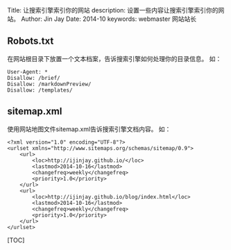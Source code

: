 Title:   让搜索引擎索引你的网站
description:   设置一些内容让搜索引擎索引你的网站。
Author: Jin Jay
Date:    2014-10
keywords: webmaster
          网站站长
          

## Robots.txt
在网站根目录下放置一个文本档案，告诉搜索引擎如何处理你的目录信息。
如：

    User-Agent: *
    Disallow: /brief/
    Disallow: /markdownPreview/
    Disallow: /templates/

## sitemap.xml
使用网站地图文件sitemap.xml告诉搜索引擎文档内容。
如：

    <?xml version="1.0" encoding="UTF-8"?>
    <urlset xmlns="http://www.sitemaps.org/schemas/sitemap/0.9">
        <url>
            <loc>http://ijinjay.github.io/</loc>
            <lastmod>2014-10-16</lastmod>
            <changefreq>weekly</changefreq>
            <priority>1.0</priority>
        </url>
        <url>
            <loc>http://ijinjay.github.io/blog/index.html</loc>
            <lastmod>2014-10-16</lastmod>
            <changefreq>weekly</changefreq>
            <priority>1.0</priority>
        </url>
    </urlset>


[TOC]
